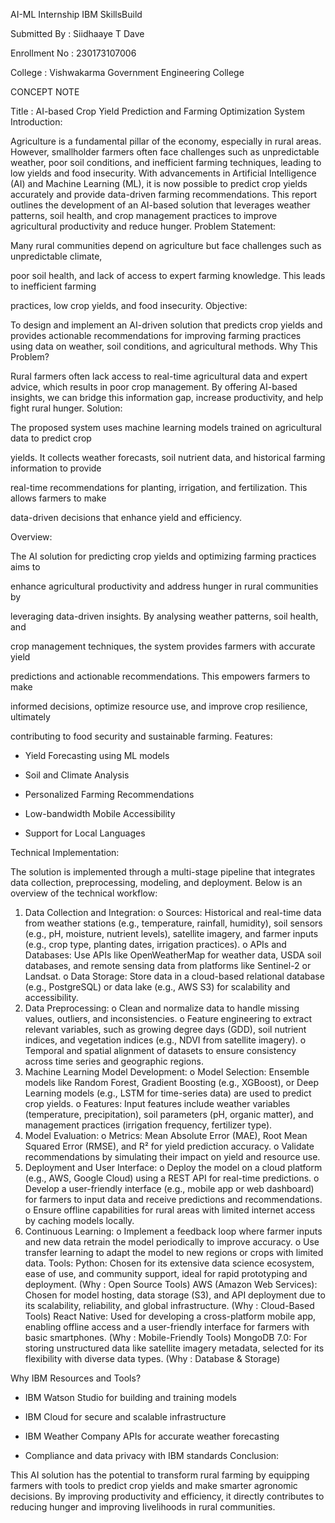 AI-ML Internship	IBM SkillsBuild

Submitted By : Siidhaaye T Dave

Enrollment No : 230173107006


College : Vishwakarma Government Engineering College



CONCEPT NOTE

Title : AI-based Crop Yield Prediction and Farming Optimization System
Introduction:

Agriculture is a fundamental pillar of the economy, especially in rural areas. However, smallholder farmers often face challenges such as unpredictable weather, poor soil conditions, and inefficient farming techniques, leading to low yields and food insecurity. With advancements in Artificial Intelligence (AI) and Machine Learning (ML), it is now possible to predict crop yields accurately and provide data-driven farming recommendations. This report outlines the development of an AI-based solution that leverages weather patterns, soil health, and crop management practices to improve agricultural productivity and reduce hunger.
Problem Statement:

Many rural communities depend on agriculture but face challenges such as unpredictable climate, 

poor soil health, and lack of access to expert farming knowledge. This leads to inefficient farming 

practices, low crop yields, and food insecurity. 
Objective:

To design and implement an AI-driven solution that predicts crop yields and provides actionable recommendations for improving farming practices using data on weather, soil conditions, and agricultural methods.
Why This Problem?

Rural farmers often lack access to real-time agricultural data and expert advice, which results in poor crop management. By offering AI-based insights, we can bridge this information gap, increase productivity, and help fight rural hunger.
Solution:

The proposed system uses machine learning models trained on agricultural data to predict crop 

yields. It collects weather forecasts, soil nutrient data, and historical farming information to provide 

real-time recommendations for planting, irrigation, and fertilization. This allows farmers to make 

data-driven decisions that enhance yield and efficiency.

Overview:

The AI solution for predicting crop yields and optimizing farming practices aims to 

enhance agricultural productivity and address hunger in rural communities by 

leveraging data-driven insights. By analysing weather patterns, soil health, and 

crop management techniques, the system provides farmers with accurate yield 

predictions and actionable recommendations. This empowers farmers to make 

informed decisions, optimize resource use, and improve crop resilience, ultimately 

contributing to food security and sustainable farming.
Features:

- Yield Forecasting using ML models

- Soil and Climate Analysis

- Personalized Farming Recommendations

- Low-bandwidth Mobile Accessibility

- Support for Local Languages


 
Technical Implementation:

The solution is implemented through a multi-stage pipeline that integrates data collection, preprocessing, modeling, and deployment. Below is an overview of the technical workflow:
1.	Data Collection and Integration:
o	Sources: Historical and real-time data from weather stations (e.g., temperature, rainfall, humidity), soil sensors (e.g., pH, moisture, nutrient levels), satellite imagery, and farmer inputs (e.g., crop type, planting dates, irrigation practices).
o	APIs and Databases: Use APIs like OpenWeatherMap for weather data, USDA soil databases, and remote sensing data from platforms like Sentinel-2 or Landsat.
o	Data Storage: Store data in a cloud-based relational database (e.g., PostgreSQL) or data lake (e.g., AWS S3) for scalability and accessibility.
2.	Data Preprocessing:
o	Clean and normalize data to handle missing values, outliers, and inconsistencies.
o	Feature engineering to extract relevant variables, such as growing degree days (GDD), soil nutrient indices, and vegetation indices (e.g., NDVI from satellite imagery).
o	Temporal and spatial alignment of datasets to ensure consistency across time series and geographic regions.
3.	Machine Learning Model Development:
o	Model Selection: Ensemble models like Random Forest, Gradient Boosting (e.g., XGBoost), or Deep Learning models (e.g., LSTM for time-series data) are used to predict crop yields.
o	Features: Input features include weather variables (temperature, precipitation), soil parameters (pH, organic matter), and management practices (irrigation frequency, fertilizer type).
4.	Model Evaluation:
o	Metrics: Mean Absolute Error (MAE), Root Mean Squared Error (RMSE), and R² for yield prediction accuracy.
o	Validate recommendations by simulating their impact on yield and resource use.
5.	Deployment and User Interface:
o	Deploy the model on a cloud platform (e.g., AWS, Google Cloud) using a REST API for real-time predictions.
o	Develop a user-friendly interface (e.g., mobile app or web dashboard) for farmers to input data and receive predictions and recommendations.
o	Ensure offline capabilities for rural areas with limited internet access by caching models locally.
6.	Continuous Learning:
o	Implement a feedback loop where farmer inputs and new data retrain the model periodically to improve accuracy.
o	Use transfer learning to adapt the model to new regions or crops with limited data.
Tools:
Python: Chosen for its extensive data science ecosystem, ease of use, and community support, ideal for rapid prototyping and deployment. (Why : Open Source Tools)
AWS (Amazon Web Services): Chosen for model hosting, data storage (S3), and API deployment due to its scalability, reliability, and global infrastructure. (Why : Cloud-Based Tools)
React Native: Used for developing a cross-platform mobile app, enabling offline access and a user-friendly interface for farmers with basic smartphones. (Why : Mobile-Friendly Tools)
MongoDB 7.0: For storing unstructured data like satellite imagery metadata, selected for its flexibility with diverse data types. (Why : Database & Storage)

Why IBM Resources and Tools?

- IBM Watson Studio for building and training models

- IBM Cloud for secure and scalable infrastructure

- IBM Weather Company APIs for accurate weather forecasting

- Compliance and data privacy with IBM standards
Conclusion:

This AI solution has the potential to transform rural farming by equipping farmers with tools to predict crop yields and make smarter agronomic decisions. By improving productivity and efficiency, it directly contributes to reducing hunger and improving livelihoods in rural communities.
